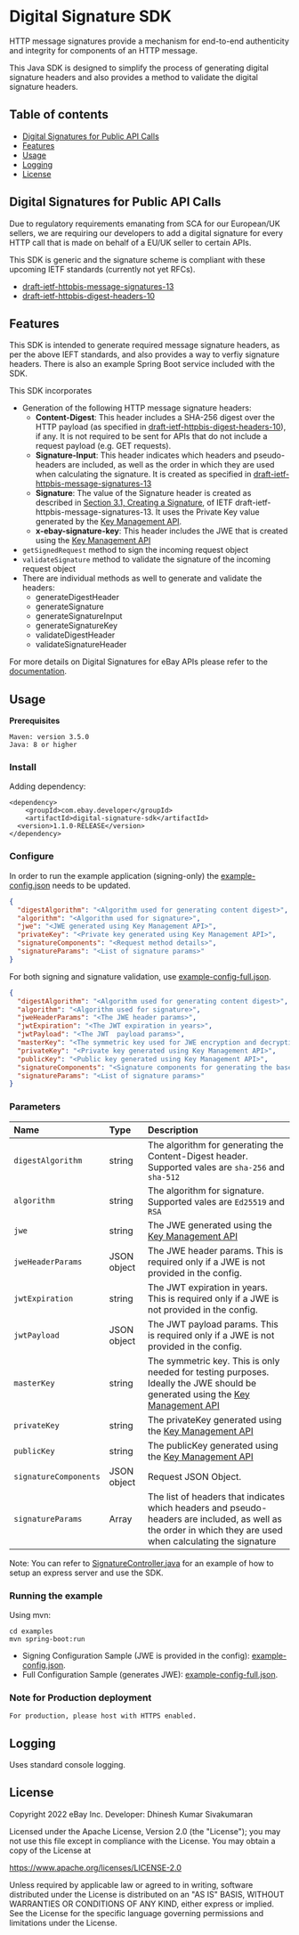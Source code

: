 # Digital Signature SDK

HTTP message signatures provide a mechanism for end-to-end authenticity and integrity for components of an HTTP message.

This Java SDK is designed to simplify the process of generating digital signature headers and also provides a method to validate the digital signature headers.

## Table of contents
  * [Digital Signatures for Public API Calls](#digital-signatures-for-public-api-calls)
  * [Features](#features)
  * [Usage](#usage)
  * [Logging](#logging)
  * [License](#license)

## Digital Signatures for Public API Calls

Due to regulatory requirements emanating from SCA for our European/UK sellers, we are requiring our developers to add a digital signature for every HTTP call that is made on behalf of a EU/UK seller to certain APIs.

This SDK is generic and the signature scheme is compliant with these upcoming IETF standards (currently not yet RFCs).

* [draft-ietf-httpbis-message-signatures-13](https://www.ietf.org/archive/id/draft-ietf-httpbis-message-signatures-13.html)
* [draft-ietf-httpbis-digest-headers-10](https://www.ietf.org/archive/id/draft-ietf-httpbis-digest-headers-10.html)

## Features

This SDK is intended to generate required message signature headers, as per the above IEFT standards, and also provides a way to verfiy signature headers. There is also an example Spring Boot service included with the SDK.

This SDK incorporates

* Generation of the following HTTP message signature headers:
  * **Content-Digest**: This header includes a SHA-256 digest over the HTTP payload (as specified in [draft-ietf-httpbis-digest-headers-10](https://www.ietf.org/archive/id/draft-ietf-httpbis-digest-headers-10.html)), if any. It is not required to be sent for APIs that do not include a request payload (e.g. GET requests).
  * **Signature-Input**: This header indicates which headers and pseudo-headers are included, as well as the order in which they are used when calculating the signature. It is created as specified in [draft-ietf-httpbis-message-signatures-13](https://www.ietf.org/archive/id/draft-ietf-httpbis-message-signatures-13.html)
  * **Signature**: The value of the Signature header is created as described in [Section 3.1, Creating a Signature](https://www.ietf.org/archive/id/draft-ietf-httpbis-message-signatures-13.html#name-creating-a-signature), of IETF draft-ietf-httpbis-message-signatures-13. It uses the Private Key value generated by the [Key Management API](https://developer.ebay.com/api-docs/developer/key-management/overview.html).
  * **x-ebay-signature-key**: This header includes the JWE that is created using the [Key Management API](https://developer.ebay.com/api-docs/developer/key-management/overview.html)
* `getSignedRequest` method to sign the incoming request object
* `validateSignature` method to validate the signature of the incoming request object
* There are individual methods as well to generate and validate the headers:
  * generateDigestHeader
  * generateSignature
  * generateSignatureInput
  * generateSignatureKey
  * validateDigestHeader
  * validateSignatureHeader

For more details on Digital Signatures for eBay APIs
 please refer to the [documentation](https://developer.ebay.com/develop/guides/digital-signatures-for-apis).

## Usage

**Prerequisites**

```
Maven: version 3.5.0 
Java: 8 or higher
```

### Install

Adding dependency:

```shell
<dependency>
    <groupId>com.ebay.developer</groupId>
    <artifactId>digital-signature-sdk</artifactId>
  <version>1.1.0-RELEASE</version>
</dependency>
```

### Configure

In order to run the example application (signing-only) the [example-config.json](./examples/example-config.json) needs to be updated.

```json
{
  "digestAlgorithm": "<Algorithm used for generating content digest>",
  "algorithm": "<Algorithm used for signature>",
  "jwe": "<JWE generated using Key Management API>",
  "privateKey": "<Private key generated using Key Management API>",
  "signatureComponents": "<Request method details>",
  "signatureParams": "<List of signature params>"
}

```

For both signing and signature validation, use [example-config-full.json](examples/example-config-full.json). 

```json
{
  "digestAlgorithm": "<Algorithm used for generating content digest>",
  "algorithm": "<Algorithm used for signature>",
  "jweHeaderParams": "<The JWE header params>",
  "jwtExpiration": "<The JWT expiration in years>",
  "jwtPayload": "<The JWT  payload params>",
  "masterKey": "<The symmetric key used for JWE encryption and decryption>",
  "privateKey": "<Private key generated using Key Management API>",
  "publicKey": "<Public key generated using Key Management API>",
  "signatureComponents": "<Signature components for generating the base string>",
  "signatureParams": "<List of signature params>"
}

```

### Parameters

| Name | Type | Description |
| :------ | :------ | :------ |
| `digestAlgorithm` | string | The algorithm for generating the Content-Digest header. Supported vales are `sha-256` and `sha-512` |
| `algorithm` | string | The algorithm for signature. Supported vales are `Ed25519` and `RSA` |
| `jwe` | string | The JWE generated using the [Key Management API](https://developer.ebay.com/api-docs/developer/key-management/overview.html)|
| `jweHeaderParams` | JSON object | The JWE header params. This is required only if a JWE is not provided in the config. |
| `jwtExpiration` | string | The JWT expiration in years. This is required only if a JWE is not provided in the config. |
| `jwtPayload` | JSON object | The JWT  payload params. This is required only if a JWE is not provided in the config. |
| `masterKey` | string | The symmetric key. This is only needed for testing purposes. Ideally the JWE should be generated using the [Key Management API](https://developer.ebay.com/api-docs/developer/key-management/overview.html) |
| `privateKey` | string | The privateKey generated using the [Key Management API](https://developer.ebay.com/api-docs/developer/key-management/overview.html)  |
| `publicKey` | string | The publicKey generated using the [Key Management API](https://developer.ebay.com/api-docs/developer/key-management/overview.html)  |
| `signatureComponents` | JSON object | Request JSON Object. |
| `signatureParams` | Array | The list of headers that indicates which headers and pseudo-headers are included, as well as the order in which they are used when calculating the signature|

Note: You can refer to [SignatureController.java](examples/src/main/java/com/example/digitalsignature/SignatureController.java) for an example of how to setup an express server and use the SDK.

### Running the example

Using mvn:

```shell
cd examples
mvn spring-boot:run
```

* Signing Configuration Sample (JWE is provided in the config): [example-config.json](examples/example-config.json).
* Full Configuration Sample (generates JWE): [example-config-full.json](examples/example-config-full.json).

### Note for Production deployment

```
For production, please host with HTTPS enabled.
```

## Logging

Uses standard console logging.

## License

Copyright 2022 eBay Inc.
Developer: Dhinesh Kumar Sivakumaran

Licensed under the Apache License, Version 2.0 (the "License");
you may not use this file except in compliance with the License.
You may obtain a copy of the License at

<https://www.apache.org/licenses/LICENSE-2.0>

Unless required by applicable law or agreed to in writing, software
distributed under the License is distributed on an "AS IS" BASIS,
WITHOUT WARRANTIES OR CONDITIONS OF ANY KIND, either express or implied.
See the License for the specific language governing permissions and
limitations under the License.

